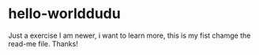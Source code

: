 # hello-worlddudu
Just a exercise
I am newer,
i want to learn more,
this is my fist chamge the read-me file.
Thanks!
